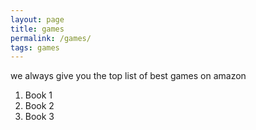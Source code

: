 ```yaml
---
layout: page
title: games
permalink: /games/
tags: games
---
```


we always give you the top list of best games on amazon

1. Book 1
2. Book 2
3. Book 3 
